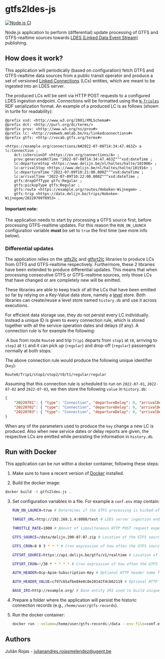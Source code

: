 # gtfs2ldes-js

[![Node.js CI](https://github.com/julianrojas87/gtfs2ldes-js/actions/workflows/build-test.yml/badge.svg)](https://github.com/linkedconnections/gtfsrt2lc/actions/workflows/build-test.yml)

Node.js application to perform (differential) update processing of GTFS and GTFS-realtime sources towards [LDES (Linked Data Event Stream)](https://semiceu.github.io/LinkedDataEventStreams/) publishing.

## How does it work?

This application will periodically (based on configuration) fetch GTFS and GTFS-realtime data sources from a public transit operator and produce a set of versioned [Linked Connections](https://linkedconnections.org) (LCs) entities, which are meant to be ingested into an LDES server.

The produced LCs will be sent via HTTP POST requests to a configured LDES ingestion endpoint. Connections will be formatted using the [`N-Triples`](https://www.w3.org/TR/n-triples/) RDF serialization format. An example of a produced LC is as follows (shown in turtle for readability):

```turtle
@prefix xsd: <http://www.w3.org/2001/XMLSchema#>
@prefix dct: <http://purl.org/dc/terms/>
@prefix prov: <http://www.w3.org/ns/prov#>
@prefix lc: <http://semweb.mmlab.be/ns/linkedconnections#>
@prefix gtfs: <http://vocab.gtfs.org/terms#>

<https://example.org/connections/A#2022-07-08T14:34:47.463Z> a lc:Connection ;
	dct:isVersionOf <https://ex.org/connections/A> ;
	prov:generatedAtTime "2022-07-08T14:34:47.463Z"^^xsd:dateTime ;
	lc:departureStop <https://www.delijn.be/nl/haltes/halte/101908> ;
	lc:arrivalStop <https://www.delijn.be/nl/haltes/halte/101916> ;
	lc:departureTime "2022-07-09T10:21:00.000Z"^^xsd:dateTime ;
	lc:arrivalTime "2022-07-09T10:22:00.000Z"^^xsd:dateTime ;
	gtfs:dropOffType gtfs:Regular ;
	gtfs:pickupType gtfs:Regular ;
	gtfs:route <https://example.org/routes/Hoboken-Wijnegem> .
	gtfs:trip <https://data.delijn.be/trips/Hoboken-Wijnegem/20220709T0953> .
```

#### Important note:

The application needs to start by processing a GTFS source first, before processing GTFS-realtime updates. For this reason the `RUN_ON_LAUNCH` configuration variable **must** be set to `true` the first time (see more info below). 

### Differential updates

The application relies on the [gtfs2lc](https://github.com/linkedconnections/gtfs2lc) and [gtfsrt2lc](https://github.com/linkedconnections/gtfsrt2lc) libraries to produce LCs from GTFS and GTFS-realtime respectively. Furthermore, these 2 libraries have been extended to produce differential updates. This means that when processing consecutive GTFS or GTFS-realtime sources, only those LCs that have changed or are completely new will be emitted.

These libraries are able to keep track of all the LCs that have been emitted so far by relying on a Key-Value data store, namely a [level](https://github.com/Level/level) store. Both libraries can create/reuse a level store named `history.db` and use it across executions. 

For efficient data storage use, they do not persist every LC individually. Instead a unique ID is given to every connection rule, which is stored together with all the service operation dates and delays (if any). A connection rule is for example the following: 

​		A bus from route `Route0` and trip `Trip1` departs from `stop1` at `t0`, arriving to `stop2` at `t1` and it 		can pick up (`regular`) and drop-off (`regular`) passengers normally at both stops.

The above connection rule would produce the following unique identifier (`key`): 

```
Route0/Trip1/stop1/stop2/t0/t1/regular/regular
```

Assuming that this connection rule is scheduled to run on `2022-07-01`, `2022-07-02` and `2022-07-03`, we then store the following `value` in `history.db`:

```json
{
    "20220701": { "type": "Connection", "departureDelay": 0, "arrivalDelay": 0},
    "20220702": { "type": "Connection", "departureDelay": 0, "arrivalDelay": 0},
    "20220703": { "type": "Connection", "departureDelay": 0, "arrivalDelay": 0},
}
```

When any of the parameters used to produce the `key` change a new LC is produced. Also when new service dates or delay reports are given, the respective LCs are emitted while persisting the information in `history.db`. 

## Run with Docker

This application can be run within a docker container, following these steps:

1. Make sure to have a recent version of [Docker](https://docs.docker.com/engine/install/) installed.

2.  Build the docker image:

   ```bash
   docker build -t gtfs2ldes-js .
   ```

3. Set configuration variables in a file. For example a `conf.env` may contain:

   ``` bash
   RUN_ON_LAUNCH=true # Determines if the GTFS processing is kicked-off upon app's start.
   
   TARGET_URL=http://192.168.1.4:8080/test # LDES server ingestion endpoint
   
   THROTTLE_RATE=1000 # Amount of simoultaneous HTTP POST request expected to be handled by the target server
   
   GTFS_SOURCE=/data/delijn.200-07-07.zip # Location of the GTFS source. It can be a local file or a remote URL.
   
   GTFS_CRON=0 0 3 * * * # Cron expression of how often the GTFS source will be processed. In this example it will be processed every day at 03:00 AM
   
   GTFSRT_SOURCE=https://api.delijn.be/gtfs/v1/realtime # Location of the GTFS-RT source. It can be a local file or a remote URL.
   
   GTFSRT_CRON=*/30 * * * * * # Cron expression of how often the GTFS source will be processed. In this example it will be processed every 30 seconds.
   
   AUTH_HEADER=Ocp-Apim-Subscription-Key # Optional HTTP header name for making requests on a GTFS-RT API. For example as required by De Lijn (https://data.delijn.be/docs/services/)
   
   AUTH_HEADER_VALUE=cf97c65afbe84e0c8e20142f4cb62119 # Optional HTTP header value.

   BASE_IRI=http://example.org/ # Base entity IRI used to build unique identifiers for connections, trips, stops, etc. Make sure to always use a trail slash. 
   ```

4. Prepare a folder where the application will persist the historic connection records (e.g., `/home/user/gtfs-records`). 

5. Run the docker container:

   ```bash
   docker run --volume=/home/user/gtfs-records:/data --env-file=conf.env gtfs2ldes-js
   ```

## Authors

Julián Rojas - [julianandres.rojasmelendez@ugent.be](mailTo:julianandres.rojasmelendez@ugent.be)
